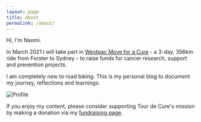 ```yaml
---
layout: page
title: About
permalink: /about/
---
```


Hi, I'm Naomi.

In March 2021 I will take part in [Westpac Move for a Cure](https://moveforacure.com.au/) - a 3-day, 356km ride from Forster to Sydney - to raise funds for cancer research, support and prevention projects.

I am completely new to road biking. This is my personal blog to document my journey, reflections and learnings.

![Profile]({{site.baseurl}}/images/profile.JPG)

If you enjoy my content, please consider supporting Tour de Cure's mission by making a donation via my [fundraising page](https://tourdecure.grassrootz.com/westpac-move-for-a-cure-2021/naomi-stuart).
